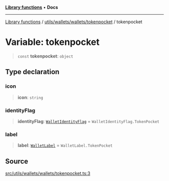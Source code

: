 [**Library functions**](../../../../../README.md) • **Docs**

***

[Library functions](../../../../../modules.md) / [utils/wallets/wallets/tokenpocket](../README.md) / tokenpocket

# Variable: tokenpocket

> `const` **tokenpocket**: `object`

## Type declaration

### icon

> **icon**: `string`

### identityFlag

> **identityFlag**: [`WalletIdentityFlag`](../../../types/enumerations/WalletIdentityFlag.md) = `WalletIdentityFlag.TokenPocket`

### label

> **label**: [`WalletLabel`](../../../types/enumerations/WalletLabel.md) = `WalletLabel.TokenPocket`

## Source

[src/utils/wallets/wallets/tokenpocket.ts:3](https://github.com/bgd-labs/fe-shared/blob/bcb81f075c57b42adfeb5f3e6c387d13f532f431/src/utils/wallets/wallets/tokenpocket.ts#L3)
